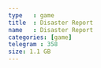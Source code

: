 ```yaml
---
type   : game
title  : Disaster Report
name   : Disaster Report
categories: [game]
telegram : 358
size: 1.1 GB
---
```



